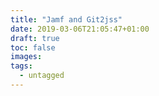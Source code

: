 ```yaml
---
title: "Jamf and Git2jss"
date: 2019-03-06T21:05:47+01:00
draft: true
toc: false
images:
tags:
  - untagged
---
```


